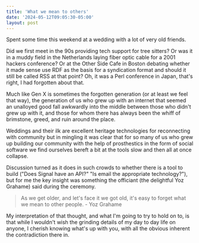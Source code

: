 ```yaml
---
title: 'What we mean to others'
date: '2024-05-12T09:05:30-05:00'
layout: post
---
```

Spent some time this weekend at a wedding with a lot of very old friends.

Did we first meet in the 90s providing tech support for tree sitters? Or was it in a muddy field in the Netherlands laying fiber optic cable for a 2001 hackers conference? Or at the Other Side Cafe in Boston debating whether it made sense use RDF as the basis for a syndication format and should it still be called RSS at that point? Oh, it was a Perl conference in Japan, that's right, I had forgotten about that.

Much like Gen X is sometimes the forgotten generation (or at least we feel that way), the generation of us who grew up with an internet that seemed an unalloyed good fall awkwardly into the middle between those who didn't grew up with it, and those for whom there has always been the whiff of brimstone, greed, and ruin around the place. 

Weddings and their ilk are excellent heritage technologies for reconnecting with community but in mingling it was clear that for so many of us who grew up building our community with the help of prosthestics in the form of social software we find ourselves bereft a bit at the tools slow and then all at once collapse. 

Discussion turned as it does in such crowds to whether there is a tool to build ("Does Signal have an API?" "Is email the appropriate technology?"), but for me the key insight was something the officiant (the delightful Yoz Grahame) said during the ceremony.

> As we get older, and let's face it we got old, it's easy to forget what we mean to other people. - Yoz Grahame

My interpretation of that thought, and what I'm going to try to hold on to, is that while I wouldn't wish the grinding details of my day to day life on anyone, I cherish knowing what's up with you, with all the obvious inherent the contradiction there in.
